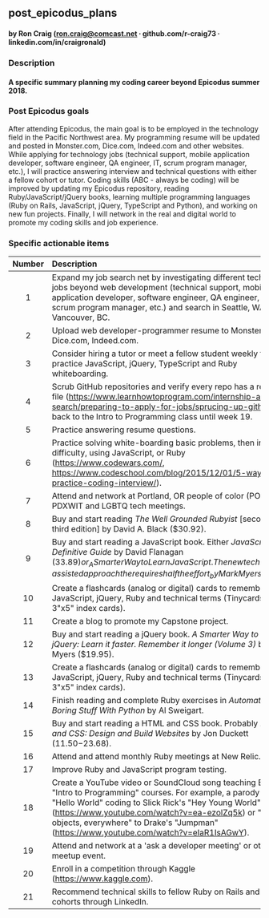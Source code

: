 ## post_epicodus_plans

#### by Ron Craig (ron.craig@comcast.net ∙ github.com/r-craig73 ∙ linkedin.com/in/craigronald)

### Description
#### A specific summary planning my coding career beyond Epicodus summer 2018.

### Post Epicodus goals
After attending Epicodus, the main goal is to be employed in the technology field in the Pacific Northwest area. My programming resume will be updated and posted in Monster.com, Dice.com, Indeed.com and other websites.  While applying for technology jobs (technical support, mobile application developer, software engineer, QA engineer, IT, scrum program manager, etc.), I will practice answering interview and technical questions with either a fellow cohort or tutor.  Coding skills (ABC - always be coding) will be improved by updating my Epicodus repository, reading Ruby/JavaScript/jQuery books, learning multiple programming languages (Ruby on Rails, JavaScript, jQuery, TypeScript and Python), and working on new fun projects. Finally, I will network in the real and digital world to promote my coding skills and job experience.

### Specific actionable items
| Number | Description | Priority |
| :---:       |     :---      |       :---: |
| 1 | Expand my job search net by investigating different technology jobs beyond web development (technical support, mobile application developer, software engineer, QA engineer, IT, scrum program manager, etc.) and search in Seattle, WA and Vancouver, BC. | high |
| 2 | Upload web developer-programmer resume to Monster.com, Dice.com, Indeed.com. | high |
| 3 | Consider hiring a tutor or meet a fellow student weekly to practice JavaScript, jQuery, TypeScript and Ruby whiteboarding. | high |
| 4 | Scrub GitHub repositories and verify every repo has a readme file (https://www.learnhowtoprogram.com/internship-and-job-search/preparing-to-apply-for-jobs/sprucing-up-github). Go back to the Intro to Programming class until week 19. | high |
| 5 | Practice answering resume questions. | high |
| 6 | Practice solving white-boarding basic problems, then increase difficulty, using JavaScript, or Ruby (https://www.codewars.com/, https://www.codeschool.com/blog/2015/12/01/5-ways-practice-coding-interview/). | high |
| 7 | Attend and network at Portland, OR people of color (POC), PDXWIT and LGBTQ tech meetings. | high |
| 8 | Buy and start reading _The Well Grounded Rubyist_ [second or third edition] by David A. Black ($30.92). | high |
| 9 | Buy and start reading a JavaScript book. Either _JavaScript: The Definitive Guide_ by David Flanagan ($33.89) or _A Smarter Way to Learn JavaScript. The new tech-assisted approach the requires half the effort_ by Mark Myers ($17.96). | high |
| 10 | Create a flashcards (analog or digital) cards to remember JavaScript, jQuery, Ruby and technical terms (Tinycards or 3"x5" index cards). | medium |
| 11 | Create a blog to promote my Capstone project. | medium |
| 12 | Buy and start reading a jQuery book. _A Smarter Way to Learn jQuery: Learn it faster. Remember it longer (Volume 3)_ by Mark Myers ($19.95). | medium |
| 13 | Create a flashcards (analog or digital) cards to remember JavaScript, jQuery, Ruby and technical terms (Tinycards or 3"x5" index cards). | medium |
| 14 | Finish reading and complete Ruby exercises in _Automate the Boring Stuff With Python_ by Al Sweigart. | medium |
| 15 | Buy and start reading a HTML and CSS book. Probably _HTML and CSS: Design and Build Websites_ by Jon Duckett ($11.50-$23.68). | medium |
| 16 | Attend and attend monthly Ruby meetings at New Relic. | medium |
| 17 | Improve Ruby and JavaScript program testing. | medium |
| 18 | Create a YouTube video or SoundCloud song teaching Epicodus "Intro to Programming" courses.  For example, a parody of "Hello World" coding to Slick Rick's "Hey Young World" (https://www.youtube.com/watch?v=ea-ezolZq5k) or "Objects, objects, everywhere" to Drake's "Jumpman" (https://www.youtube.com/watch?v=eIaR1IsAGwY). | low |
| 19 | Attend and network at a 'ask a developer meeting' or other tech meetup event. | low |
| 20 |  Enroll in a competition through Kaggle (https://www.kaggle.com). | low |
| 21 | Recommend technical skills to fellow Ruby on Rails and .Net cohorts through LinkedIn. | low |
